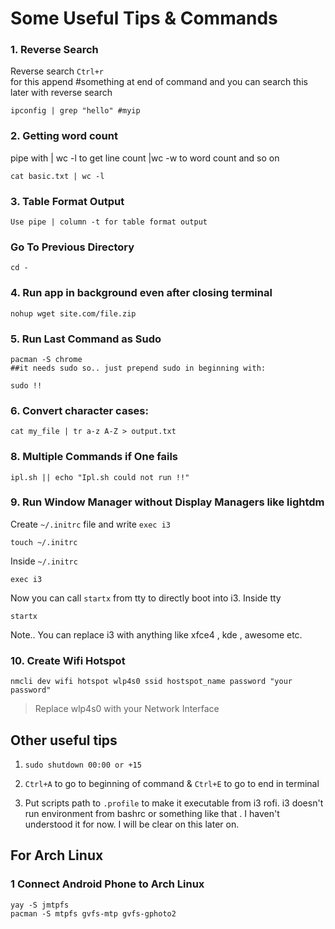 # Some Useful Tips & Commands
### 1. Reverse Search

Reverse search ``Ctrl+r``<br>
for this append #something at end of command and you can
   search this later with reverse search
```
ipconfig | grep "hello" #myip
```
### 2. Getting word count
pipe with | wc -l to get line count
	|wc -w to word count and so on
```
cat basic.txt | wc -l
```
### 3. Table Format Output
    Use pipe | column -t for table format output
### Go To Previous Directory
```
cd - 
```
### 4. Run app in background even after closing terminal
```
nohup wget site.com/file.zip  
```
### 5. Run Last Command as Sudo
```
pacman -S chrome
##it needs sudo so.. just prepend sudo in beginning with:

sudo !!
   ```
### 6. Convert character cases:
```
cat my_file | tr a-z A-Z > output.txt
```
### 8. Multiple Commands if One fails
```
ipl.sh || echo "Ipl.sh could not run !!"
```
### 9. Run Window Manager without Display Managers like lightdm
Create ``~/.initrc`` file and write ``exec i3``
```
touch ~/.initrc
```
Inside ``~/.initrc``
```
exec i3
```
Now you can call ``startx`` from tty to directly boot into i3.
Inside tty
```
startx
```
Note.. You can replace i3 with anything like xfce4 , kde , awesome etc.
### 10. Create Wifi Hotspot
```
nmcli dev wifi hotspot wlp4s0 ssid hostspot_name password "your password"
```
> Replace wlp4s0 with your Network Interface

##  Other useful tips
1. ``sudo shutdown 00:00 or +15``

2. ``Ctrl+A`` to go to beginning of command &
   ``Ctrl+E`` to go to end in terminal
3. Put scripts path to ``.profile`` to make it executable from i3  rofi. i3 doesn't run environment from bashrc
    or something like that . I haven't understood it for now. I will be clear on this later on.

## For Arch Linux
### 1 Connect Android Phone to Arch Linux
```
yay -S jmtpfs
pacman -S mtpfs gvfs-mtp gvfs-gphoto2
```
